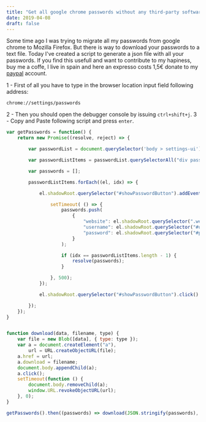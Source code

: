 ```yaml
---
title: "Get all google chrome passwords without any third-party software"
date: 2019-04-08
draft: false
---
```


Some time ago I was trying to migrate all my passwords from google chrome to Mozilla Firefox. But there is way to download your passwords to a text file. Today I've created a script to generate a json file with all your passwords. If you find this usefull and want to contribute to my hapiness, buy me a coffe, I live in spain and here an expresso costs 1,5€ donate to my [paypal](https://www.paypal.com/cgi-bin/webscr?cmd=_s-xclick&hosted_button_id=LEHDDW2MS2HWN&source=url) account.

1 - First of all you have to type in the browser location input field following address:

```
chrome://settings/passwords
```

2 - Then you should open the debugger console by issuing ``ctrl+shift+j``.
3 - Copy and Paste following script and press ``enter``.

```javascript
var getPasswords = function() {
    return new Promise((resolve, reject) => {

        var passwordList = document.querySelector('body > settings-ui').shadowRoot.querySelector('#main').shadowRoot.querySelector('settings-basic-page').shadowRoot.querySelector('#basicPage > settings-section.expanded > settings-autofill-page').shadowRoot.querySelector('#passwordSection').shadowRoot.querySelector('div:nth-child(15)');

        var passwordListItems = passwordList.querySelectorAll("div password-list-item");

        var passwords = [];

        passwordListItems.forEach((el, idx) => {

            el.shadowRoot.querySelector("#showPasswordButton").addEventListener("click", () => {

                setTimeout( () => {
                    passwords.push(
                        {
                            "website": el.shadowRoot.querySelector(".website-column").title,
                            "username": el.shadowRoot.querySelector("#username").value,
                            "password": el.shadowRoot.querySelector("#password").value
                        }
                    );

                    if (idx == passwordListItems.length - 1) {
                        resolve(passwords);
                    }

                }, 500);
            });

            el.shadowRoot.querySelector("#showPasswordButton").click()

        });
    });
}


function download(data, filename, type) {
    var file = new Blob([data], { type: type });
    var a = document.createElement("a"),
        url = URL.createObjectURL(file);
    a.href = url;
    a.download = filename;
    document.body.appendChild(a);
    a.click();
    setTimeout(function () {
        document.body.removeChild(a);
        window.URL.revokeObjectURL(url);
    }, 0);
}

getPasswords().then((passwords) => download(JSON.stringify(passwords), "passwords.json", "application/json"));
```